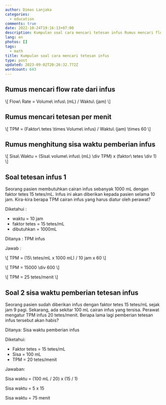 ```yaml
---
author: Dimas Lanjaka
categories:
  - education
comments: true
date: 2022-10-24T19:16:13+07:00
description: Kumpulan soal cara mencari tetesan infus Rumus mencari flow rate dari infus Rumus mencari tetesan per menit Rumus menghitung sisa waktu pemberian infus
lang: en
photos: []
tags:
  - math
title: Kumpulan soal cara mencari tetesan infus
type: post
updated: 2023-09-02T20:26:32.772Z
wordcount: 643
---
```


## Rumus mencari flow rate dari infus

<p>\[ Flow\ Rate = Volume\ infus\ (mL) / Waktu\ (jam) \]</p>

## Rumus mencari tetesan per menit

<p>\[ TPM = (Faktor\ tetes \times Volume\ infus) / Waktu\ (jam) \times 60 \]</p>

## Rumus menghitung sisa waktu pemberian infus

<p>\[ Sisa\ Waktu = (Sisa\ volume\ infus\ (mL) \div TPM) x (faktor\ tetes \div 1) \]</p>

## Soal tetesan infus 1
Seorang pasien membutuhkan cairan infus sebanyak 1000 mL dengan faktor tetes 15 tetes/mL. Infus ini akan diberikan kepada pasien selama 10 jam. Kira-kira berapa TPM cairan infus yang harus diatur oleh perawat?

Diketahui :

- waktu = 10 jam
- faktor tetes = 15 tetes/mL
- dibutuhkan = 1000mL

Ditanya : TPM infus

Jawab :

<p>\[ TPM = (15\ tetes/mL x 1000 mL) / 10 jam x 60 \]</p>

<p>\[ TPM = 15000 \div 600 \]</p>

<p>\[ TPM = 25 tetes/menit \]</p>

## Soal 2 sisa waktu pemberian tetesan infus
Seorang pasien sudah diberikan infus dengan faktor tetes 15 tetes/mL sejak jam 9 pagi. Sekarang, ada sekitar 100 mL cairan infus yang tersisa. Perawat mengatur TPM infus 20 tetes/menit. Berapa lama lagi pemberian tetesan infus tersebut akan habis?

Ditanya: Sisa waktu pemberian infus

Diketahui:
- Faktor tetes = 15 tetes/mL
- Sisa = 100 mL
- TPM = 20 tetes/menit

Jawaban:

Sisa waktu = (100 mL / 20) x (15 / 1)

Sisa waktu = 5 x 15

Sisa waktu = 75 menit

<script src="https://raw.githack.com/dimaslanjaka/Web-Manajemen/master/mathjax/loader.js"></script>